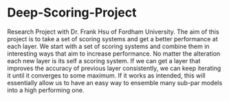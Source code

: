 # Deep-Scoring-Project  
Research Project with Dr. Frank Hsu of Fordham University.
The aim of this project is to take a set of scoring systems and get a better performance at each layer. 
We start with a set of scoring systems and combine them in interesting ways that aim to increase performance.
No matter the alteration each new layer is its self a scoring system. 
If we can get a layer that improves the accuracy of previous layer consistently, we can keep iterating it until it converges to some maximum.
If it works as intended, this will essentially allow us to have an easy way to ensemble many sub-par models into a high performing one.
